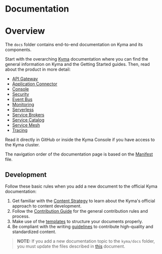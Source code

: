 # Documentation

# Overview

The `docs` folder contains end-to-end documentation on Kyma and its components.

Start with the overarching [Kyma](kyma/docs) documentation where you can find the general information on Kyma and the Getting Started guides. Then, read about the product in more detail:

-   [API Gateway](api-gateway/docs)
-   [Application Connector](application-connector/docs/)
-   [Console](console/docs/)
-   [Security](security/docs/)
-   [Event Bus](event-bus/docs/)
-   [Monitoring](monitoring/docs/)
-   [Serverless](serverless/docs/)
-   [Service Brokers](service-brokers/docs/)
-   [Service Catalog](service-catalog/docs/)
-   [Service Mesh](service-mesh/docs/)
-   [Tracing](tracing/docs/)

Read it directly in GitHub or inside the Kyma Console if you have access to the Kyma cluster.

The navigation order of the documentation page is based on the [Manifest](manifest.yaml) file.

## Development

Follow these basic rules when you add a new document to the official Kyma documentation:

1. Get familiar with the [Content Strategy](https://github.com/kyma-project/community/blob/master/guidelines/content-guidelines/content-strategy.md) to learn about the Kyma's official approach to content development.
2. Follow the [Contribution Guide](https://github.com/kyma-project/community/blob/master/CONTRIBUTING.md) for the general contribution rules and process.
3. Make use of the [templates](https://github.com/kyma-project/community/tree/master/guidelines/templates) to structure your documents properly.
4. Be compliant with the writing [guidelines](https://github.com/kyma-project/community/tree/master/guidelines/content-guidelines) to contribute high-quality and standardized content.

>**NOTE:** If you add a new documentation topic to the `kyma/docs` folder, you must update the files described in [this](https://github.com/kyma-project/community/blob/master/guidelines/add-new-component-docs.md) document.
